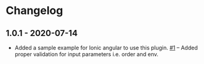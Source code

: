 # Changelog

## 1.0.1 - 2020-07-14

- Added a sample example for Ionic angular to use this plugin. [#1](https://github.com/cashfree/cordova-plugin-cashfree/pull/1)
  – Added proper validation for input parameters i.e. order and env.
